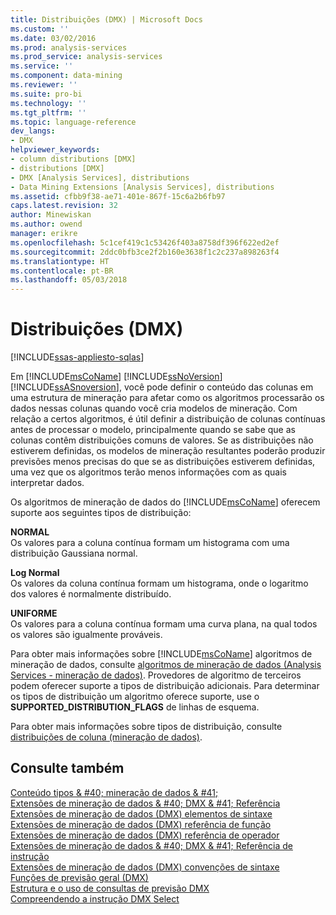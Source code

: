 ```yaml
---
title: Distribuições (DMX) | Microsoft Docs
ms.custom: ''
ms.date: 03/02/2016
ms.prod: analysis-services
ms.prod_service: analysis-services
ms.service: ''
ms.component: data-mining
ms.reviewer: ''
ms.suite: pro-bi
ms.technology: ''
ms.tgt_pltfrm: ''
ms.topic: language-reference
dev_langs:
- DMX
helpviewer_keywords:
- column distributions [DMX]
- distributions [DMX]
- DMX [Analysis Services], distributions
- Data Mining Extensions [Analysis Services], distributions
ms.assetid: cfbb9f38-ae71-401e-867f-15c6a2b6fb97
caps.latest.revision: 32
author: Minewiskan
ms.author: owend
manager: erikre
ms.openlocfilehash: 5c1cef419c1c53426f403a8758df396f622ed2ef
ms.sourcegitcommit: 2ddc0bfb3ce2f2b160e3638f1c2c237a898263f4
ms.translationtype: HT
ms.contentlocale: pt-BR
ms.lasthandoff: 05/03/2018
---
```

# <a name="distributions-dmx"></a>Distribuições (DMX)
[!INCLUDE[ssas-appliesto-sqlas](../includes/ssas-appliesto-sqlas.md)]

  Em [!INCLUDE[msCoName](../includes/msconame-md.md)] [!INCLUDE[ssNoVersion](../includes/ssnoversion-md.md)] [!INCLUDE[ssASnoversion](../includes/ssasnoversion-md.md)], você pode definir o conteúdo das colunas em uma estrutura de mineração para afetar como os algoritmos processarão os dados nessas colunas quando você cria modelos de mineração. Com relação a certos algoritmos, é útil definir a distribuição de colunas contínuas antes de processar o modelo, principalmente quando se sabe que as colunas contêm distribuições comuns de valores. Se as distribuições não estiverem definidas, os modelos de mineração resultantes poderão produzir previsões menos precisas do que se as distribuições estiverem definidas, uma vez que os algoritmos terão menos informações com as quais interpretar dados.  
  
 Os algoritmos de mineração de dados do [!INCLUDE[msCoName](../includes/msconame-md.md)] oferecem suporte aos seguintes tipos de distribuição:  
  
 **NORMAL**  
 Os valores para a coluna contínua formam um histograma com uma distribuição Gaussiana normal.  
  
 **Log Normal**  
 Os valores da coluna contínua formam um histograma, onde o logaritmo dos valores é normalmente distribuído.  
  
 **UNIFORME**  
 Os valores para a coluna contínua formam uma curva plana, na qual todos os valores são igualmente prováveis.  
  
 Para obter mais informações sobre [!INCLUDE[msCoName](../includes/msconame-md.md)] algoritmos de mineração de dados, consulte [algoritmos de mineração de dados &#40;Analysis Services - mineração de dados&#41;](../analysis-services/data-mining/data-mining-algorithms-analysis-services-data-mining.md). Provedores de algoritmo de terceiros podem oferecer suporte a tipos de distribuição adicionais. Para determinar os tipos de distribuição um algoritmo oferece suporte, use o **SUPPORTED_DISTRIBUTION_FLAGS** de linhas de esquema.  
  
 Para obter mais informações sobre tipos de distribuição, consulte [distribuições de coluna &#40;mineração de dados&#41;](../analysis-services/data-mining/column-distributions-data-mining.md).  
  
## <a name="see-also"></a>Consulte também  
 [Conteúdo tipos & #40; mineração de dados & #41;](../analysis-services/data-mining/content-types-data-mining.md)   
 [Extensões de mineração de dados & #40; DMX & #41; Referência](../dmx/data-mining-extensions-dmx-reference.md)   
 [Extensões de mineração de dados &#40;DMX&#41; elementos de sintaxe](../dmx/data-mining-extensions-dmx-syntax-elements.md)   
 [Extensões de mineração de dados &#40;DMX&#41; referência de função](../dmx/data-mining-extensions-dmx-function-reference.md)   
 [Extensões de mineração de dados &#40;DMX&#41; referência de operador](../dmx/data-mining-extensions-dmx-operator-reference.md)   
 [Extensões de mineração de dados & #40; DMX & #41; Referência de instrução](../dmx/data-mining-extensions-dmx-statements.md)   
 [Extensões de mineração de dados &#40;DMX&#41; convenções de sintaxe](../dmx/data-mining-extensions-dmx-syntax-conventions.md)   
 [Funções de previsão geral &#40;DMX&#41;](../dmx/general-prediction-functions-dmx.md)   
 [Estrutura e o uso de consultas de previsão DMX](../dmx/structure-and-usage-of-dmx-prediction-queries.md)   
 [Compreendendo a instrução DMX Select](../dmx/understanding-the-dmx-select-statement.md)  
  
  
